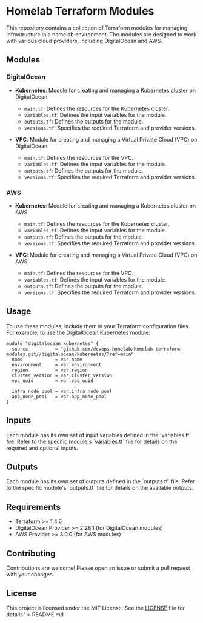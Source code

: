 # Homelab Terraform Modules

This repository contains a collection of Terraform modules for managing infrastructure in a homelab environment. The modules are designed to work with various cloud providers, including DigitalOcean and AWS.

## Modules

### DigitalOcean

- **Kubernetes**: Module for creating and managing a Kubernetes cluster on DigitalOcean.
  - `main.tf`: Defines the resources for the Kubernetes cluster.
  - `variables.tf`: Defines the input variables for the module.
  - `outputs.tf`: Defines the outputs for the module.
  - `versions.tf`: Specifies the required Terraform and provider versions.

- **VPC**: Module for creating and managing a Virtual Private Cloud (VPC) on DigitalOcean.
  - `main.tf`: Defines the resources for the VPC.
  - `variables.tf`: Defines the input variables for the module.
  - `outputs.tf`: Defines the outputs for the module.
  - `versions.tf`: Specifies the required Terraform and provider versions.

### AWS

- **Kubernetes**: Module for creating and managing a Kubernetes cluster on AWS.
  - `main.tf`: Defines the resources for the Kubernetes cluster.
  - `variables.tf`: Defines the input variables for the module.
  - `outputs.tf`: Defines the outputs for the module.
  - `versions.tf`: Specifies the required Terraform and provider versions.

- **VPC**: Module for creating and managing a Virtual Private Cloud (VPC) on AWS.
  - `main.tf`: Defines the resources for the VPC.
  - `variables.tf`: Defines the input variables for the module.
  - `outputs.tf`: Defines the outputs for the module.
  - `versions.tf`: Specifies the required Terraform and provider versions.

## Usage

To use these modules, include them in your Terraform configuration files. For example, to use the DigitalOcean Kubernetes module:

```hcl
module "digitalocean_kubernetes" {
  source          = "github.com/devops-homelab/homelab-terraform-modules.git//digitalocean/kubernetes/?ref=main"
  name            = var.name
  environment     = var.environment
  region          = var.region
  cluster_version = var.cluster_version
  vpc_uuid        = var.vpc_uuid

  infra_node_pool = var.infra_node_pool
  app_node_pool   = var.app_node_pool
}
```

## Inputs

Each module has its own set of input variables defined in the \`variables.tf\` file. Refer to the specific module\'s \`variables.tf\` file for details on the required and optional inputs.

## Outputs

Each module has its own set of outputs defined in the \`outputs.tf\` file. Refer to the specific module\'s \`outputs.tf\` file for details on the available outputs.

## Requirements

- Terraform >= 1.4.6
- DigitalOcean Provider >= 2.28.1 (for DigitalOcean modules)
- AWS Provider >= 3.0.0 (for AWS modules)

## Contributing

Contributions are welcome! Please open an issue or submit a pull request with your changes.

## License

This project is licensed under the MIT License. See the [LICENSE](LICENSE) file for details.' > README.md